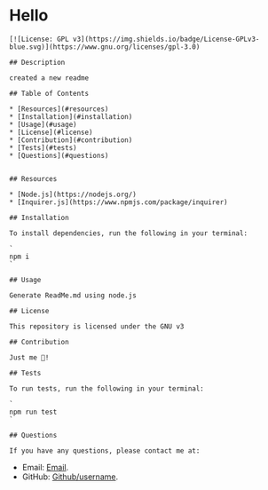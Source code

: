 # Hello
    
    [![License: GPL v3](https://img.shields.io/badge/License-GPLv3-blue.svg)](https://www.gnu.org/licenses/gpl-3.0)
    
    ## Description

    created a new readme

    ## Table of Contents

    * [Resources](#resources)
    * [Installation](#installation)
    * [Usage](#usage)
    * [License](#license)
    * [Contribution](#contribution)
    * [Tests](#tests)
    * [Questions](#questions)
    

    ## Resources

    * [Node.js](https://nodejs.org/)
    * [Inquirer.js](https://www.npmjs.com/package/inquirer)
    
    ## Installation 

    To install dependencies, run the following in your terminal:

    `
    npm i
    `

    ## Usage

    Generate ReadMe.md using node.js

    ## License

    This repository is licensed under the GNU v3

    ## Contribution

    Just me 🙂!

    ## Tests

    To run tests, run the following in your terminal:

    `
    npm run test
    `

    ## Questions

    If you have any questions, please contact me at: 
* Email: [Email](mailto:Email). 
* GitHub: [Github/username](Github/username).
     
